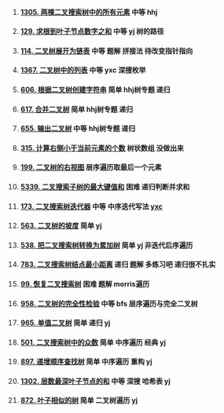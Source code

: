 1.  ####  [1305. 两棵二叉搜索树中的所有元素](https://leetcode-cn.com/problems/all-elements-in-two-binary-search-trees/)  中等 hhj

2.  #### [129. 求根到叶子节点数字之和](https://leetcode-cn.com/problems/sum-root-to-leaf-numbers/) 中等 yj 树的路径

3.  #### [114. 二叉树展开为链表](https://leetcode-cn.com/problems/flatten-binary-tree-to-linked-list/) 中等 题解 拼接法 待改变指针指向

4.  #### [1367. 二叉树中的列表](https://leetcode-cn.com/problems/linked-list-in-binary-tree/) 中等 yxc 深搜枚举

5.  #### [606. 根据二叉树创建字符串](https://leetcode-cn.com/problems/construct-string-from-binary-tree/) 简单 hhj树专题 递归

6.  #### [617. 合并二叉树](https://leetcode-cn.com/problems/merge-two-binary-trees/) 简单 hhj树专题 递归

7.  #### [655. 输出二叉树](https://leetcode-cn.com/problems/print-binary-tree/) 中等 hhj树专题 递归

8.  #### [315. 计算右侧小于当前元素的个数](https://leetcode-cn.com/problems/count-of-smaller-numbers-after-self/) 树状数组 没做出来

9.  #### [199. 二叉树的右视图](https://leetcode-cn.com/problems/binary-tree-right-side-view/) 层序遍历取最后一个元素

10.  #### [5339. 二叉搜索子树的最大键值和](https://leetcode-cn.com/problems/maximum-sum-bst-in-binary-tree/) 困难 递归判断并求和

11.  #### [173. 二叉搜索树迭代器](https://leetcode-cn.com/problems/binary-search-tree-iterator/) 中等 中序迭代写法 [yxc](https://www.bilibili.com/video/av61190561)

12.  #### [563. 二叉树的坡度](https://leetcode-cn.com/problems/binary-tree-tilt/) 简单 yj

13.  #### [538. 把二叉搜索树转换为累加树](https://leetcode-cn.com/problems/convert-bst-to-greater-tree/) 简单 yj 非迭代后序遍历

14.  #### [783. 二叉搜索树结点最小距离](https://leetcode-cn.com/problems/minimum-distance-between-bst-nodes/) 递归 题解 多练习吧 递归很不扎实

15.  #### [99. 恢复二叉搜索树](https://leetcode-cn.com/problems/recover-binary-search-tree/) 困难 题解 morris遍历

16.  #### [958. 二叉树的完全性检验](https://leetcode-cn.com/problems/check-completeness-of-a-binary-tree/) 中等 bfs 层序遍历与完全二叉树

17.  #### [965. 单值二叉树](https://leetcode-cn.com/problems/univalued-binary-tree/) 简单 递归 yj

18.  #### [501. 二叉搜索树中的众数](https://leetcode-cn.com/problems/find-mode-in-binary-search-tree/) 简单 中序遍历 经典 yj

19.  #### [897. 递增顺序查找树](https://leetcode-cn.com/problems/increasing-order-search-tree/) 简单 中序遍历 重构 yj

20.  #### [1302. 层数最深叶子节点的和](https://leetcode-cn.com/problems/deepest-leaves-sum/) 中等 深搜 哈希表 yj

21.  #### [872. 叶子相似的树](https://leetcode-cn.com/problems/leaf-similar-trees/) 简单 二叉树遍历 yj



